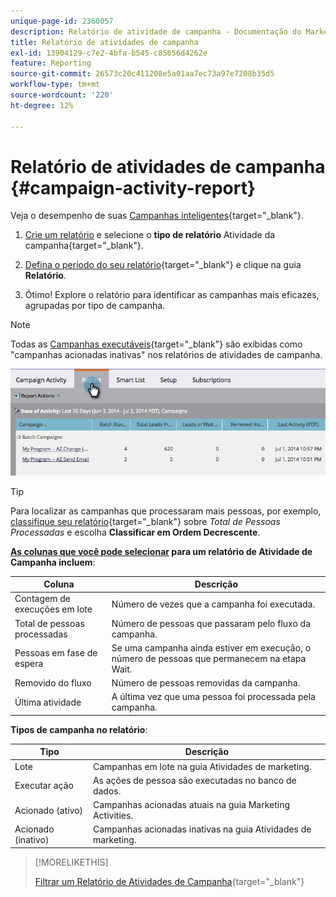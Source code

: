 ```yaml
---
unique-page-id: 2360057
description: Relatório de atividade de campanha - Documentação do Marketo - Documentação do produto
title: Relatório de atividades de campanha
exl-id: 13904129-c7e2-4bfa-b545-c85656d4262e
feature: Reporting
source-git-commit: 26573c20c411208e5a01aa7ec73a97e7208b35d5
workflow-type: tm+mt
source-wordcount: '220'
ht-degree: 12%

---
```


# Relatório de atividades de campanha {#campaign-activity-report}

Veja o desempenho de suas [Campanhas inteligentes](/help/marketo/product-docs/core-marketo-concepts/smart-campaigns/creating-a-smart-campaign/understanding-batch-and-trigger-smart-campaigns.md){target="_blank"}.

1. [Crie um relatório](/help/marketo/product-docs/reporting/basic-reporting/creating-reports/create-a-report-in-a-program.md) e selecione o **tipo de relatório** Atividade da campanha[](/help/marketo/product-docs/reporting/basic-reporting/report-types/report-type-overview.md){target="_blank"}.

1. [Defina o período do seu relatório](/help/marketo/product-docs/reporting/basic-reporting/editing-reports/change-a-report-time-frame.md){target="_blank"} e clique na guia **Relatório**.

1. Ótimo! Explore o relatório para identificar as campanhas mais eficazes, agrupadas por tipo de campanha.

>[!NOTE]
>
>Todas as [Campanhas executáveis](/help/marketo/product-docs/core-marketo-concepts/smart-campaigns/flow-actions/execute-campaign.md){target="_blank"} são exibidas como &quot;campanhas acionadas inativas&quot; nos relatórios de atividades de campanha.

![](assets/campaign-activity-report-1.png)

>[!TIP]
>
>Para localizar as campanhas que processaram mais pessoas, por exemplo, [classifique seu relatório](/help/marketo/product-docs/reporting/basic-reporting/editing-reports/sort-report-on-columns.md){target="_blank"} sobre _Total de Pessoas Processadas_ e escolha **Classificar em Ordem Decrescente**.

**[As colunas que você pode selecionar](/help/marketo/product-docs/reporting/basic-reporting/editing-reports/select-report-columns.md) para um relatório de Atividade de Campanha incluem**:

<table><thead>
  <tr>
    <th>Coluna</th>
    <th>Descrição</th>
  </tr></thead>
<tbody>
  <tr>
    <td>Contagem de execuções em lote</td>
    <td>Número de vezes que a campanha foi executada.</td>
  </tr>
  <tr>
    <td>Total de pessoas processadas</td>
    <td>Número de pessoas que passaram pelo fluxo da campanha.</td>
  </tr>
  <tr>
    <td>Pessoas em fase de espera</td>
    <td>Se uma campanha ainda estiver em execução, o número de pessoas que permanecem na etapa Wait.</td>
  </tr>
  <tr>
    <td>Removido do fluxo</td>
    <td>Número de pessoas removidas da campanha.</td>
  </tr>
  <tr>
    <td>Última atividade</td>
    <td>A última vez que uma pessoa foi processada pela campanha.</td>
  </tr>
</tbody>
</table>

**Tipos de campanha no relatório**:

<table><thead>
  <tr>
    <th>Tipo</th>
    <th>Descrição</th>
  </tr></thead>
<tbody>
  <tr>
    <td>Lote</td>
    <td>Campanhas em lote na guia Atividades de marketing.</td>
  </tr>
  <tr>
    <td>Executar ação</td>
    <td>As ações de pessoa são executadas no banco de dados.</td>
  </tr>
  <tr>
    <td>Acionado (ativo)</td>
    <td>Campanhas acionadas atuais na guia Marketing Activities.</td>
  </tr>
  <tr>
    <td>Acionado (inativo)</td>
    <td>Campanhas acionadas inativas na guia Atividades de marketing.</td>
  </tr>
</tbody>
</table>

>[!MORELIKETHIS]
>
>[Filtrar um Relatório de Atividades de Campanha](/help/marketo/product-docs/reporting/basic-reporting/report-activity/filter-a-campaign-activity-report.md){target="_blank"}
